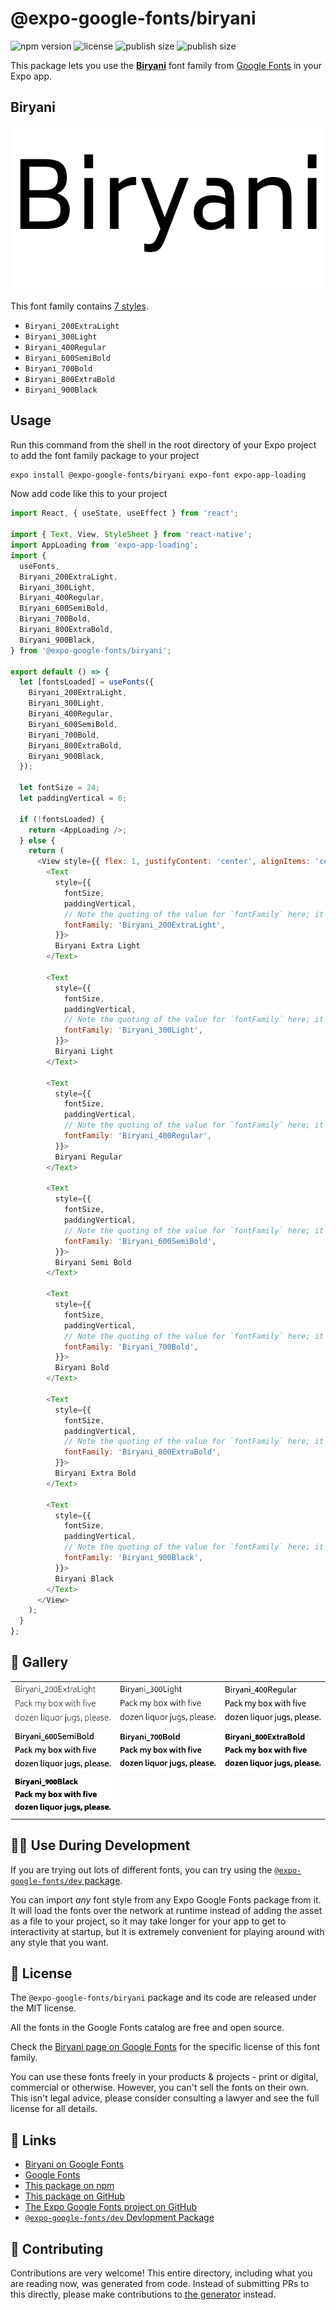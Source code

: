 # @expo-google-fonts/biryani

![npm version](https://flat.badgen.net/npm/v/@expo-google-fonts/biryani)
![license](https://flat.badgen.net/github/license/expo/google-fonts)
![publish size](https://flat.badgen.net/packagephobia/install/@expo-google-fonts/biryani)
![publish size](https://flat.badgen.net/packagephobia/publish/@expo-google-fonts/biryani)

This package lets you use the [**Biryani**](https://fonts.google.com/specimen/Biryani) font family from [Google Fonts](https://fonts.google.com/) in your Expo app.

## Biryani

![Biryani](./font-family.png)

This font family contains [7 styles](#-gallery).

- `Biryani_200ExtraLight`
- `Biryani_300Light`
- `Biryani_400Regular`
- `Biryani_600SemiBold`
- `Biryani_700Bold`
- `Biryani_800ExtraBold`
- `Biryani_900Black`

## Usage

Run this command from the shell in the root directory of your Expo project to add the font family package to your project
```sh
expo install @expo-google-fonts/biryani expo-font expo-app-loading
```

Now add code like this to your project
```js
import React, { useState, useEffect } from 'react';

import { Text, View, StyleSheet } from 'react-native';
import AppLoading from 'expo-app-loading';
import {
  useFonts,
  Biryani_200ExtraLight,
  Biryani_300Light,
  Biryani_400Regular,
  Biryani_600SemiBold,
  Biryani_700Bold,
  Biryani_800ExtraBold,
  Biryani_900Black,
} from '@expo-google-fonts/biryani';

export default () => {
  let [fontsLoaded] = useFonts({
    Biryani_200ExtraLight,
    Biryani_300Light,
    Biryani_400Regular,
    Biryani_600SemiBold,
    Biryani_700Bold,
    Biryani_800ExtraBold,
    Biryani_900Black,
  });

  let fontSize = 24;
  let paddingVertical = 6;

  if (!fontsLoaded) {
    return <AppLoading />;
  } else {
    return (
      <View style={{ flex: 1, justifyContent: 'center', alignItems: 'center' }}>
        <Text
          style={{
            fontSize,
            paddingVertical,
            // Note the quoting of the value for `fontFamily` here; it expects a string!
            fontFamily: 'Biryani_200ExtraLight',
          }}>
          Biryani Extra Light
        </Text>

        <Text
          style={{
            fontSize,
            paddingVertical,
            // Note the quoting of the value for `fontFamily` here; it expects a string!
            fontFamily: 'Biryani_300Light',
          }}>
          Biryani Light
        </Text>

        <Text
          style={{
            fontSize,
            paddingVertical,
            // Note the quoting of the value for `fontFamily` here; it expects a string!
            fontFamily: 'Biryani_400Regular',
          }}>
          Biryani Regular
        </Text>

        <Text
          style={{
            fontSize,
            paddingVertical,
            // Note the quoting of the value for `fontFamily` here; it expects a string!
            fontFamily: 'Biryani_600SemiBold',
          }}>
          Biryani Semi Bold
        </Text>

        <Text
          style={{
            fontSize,
            paddingVertical,
            // Note the quoting of the value for `fontFamily` here; it expects a string!
            fontFamily: 'Biryani_700Bold',
          }}>
          Biryani Bold
        </Text>

        <Text
          style={{
            fontSize,
            paddingVertical,
            // Note the quoting of the value for `fontFamily` here; it expects a string!
            fontFamily: 'Biryani_800ExtraBold',
          }}>
          Biryani Extra Bold
        </Text>

        <Text
          style={{
            fontSize,
            paddingVertical,
            // Note the quoting of the value for `fontFamily` here; it expects a string!
            fontFamily: 'Biryani_900Black',
          }}>
          Biryani Black
        </Text>
      </View>
    );
  }
};

```

## 🔡 Gallery


||||
|-|-|-|
|![Biryani_200ExtraLight](./Biryani_200ExtraLight.ttf.png)|![Biryani_300Light](./Biryani_300Light.ttf.png)|![Biryani_400Regular](./Biryani_400Regular.ttf.png)||
|![Biryani_600SemiBold](./Biryani_600SemiBold.ttf.png)|![Biryani_700Bold](./Biryani_700Bold.ttf.png)|![Biryani_800ExtraBold](./Biryani_800ExtraBold.ttf.png)||
|![Biryani_900Black](./Biryani_900Black.ttf.png)||||


## 👩‍💻 Use During Development

If you are trying out lots of different fonts, you can try using the [`@expo-google-fonts/dev` package](https://github.com/expo/google-fonts/tree/master/font-packages/dev#readme).

You can import *any* font style from any Expo Google Fonts package from it. It will load the fonts
over the network at runtime instead of adding the asset as a file to your project, so it may take longer
for your app to get to interactivity at startup, but it is extremely convenient
for playing around with any style that you want.

## 📖 License

The `@expo-google-fonts/biryani` package and its code are released under the MIT license.

All the fonts in the Google Fonts catalog are free and open source.

Check the [Biryani page on Google Fonts](https://fonts.google.com/specimen/Biryani) for the specific license of this font family.

You can use these fonts freely in your products & projects - print or digital, commercial or otherwise. However, you can't sell the fonts on their own. This isn't legal advice, please consider consulting a lawyer and see the full license for all details.

## 🔗 Links

- [Biryani on Google Fonts](https://fonts.google.com/specimen/Biryani)
- [Google Fonts](https://fonts.google.com/)
- [This package on npm](https://www.npmjs.com/package/@expo-google-fonts/biryani)
- [This package on GitHub](https://github.com/expo/google-fonts/tree/master/font-packages/biryani)
- [The Expo Google Fonts project on GitHub](https://github.com/expo/google-fonts)
- [`@expo-google-fonts/dev` Devlopment Package](https://github.com/expo/google-fonts/tree/master/font-packages/dev)

## 🤝 Contributing

Contributions are very welcome! This entire directory, including what you are reading now, was generated from code. Instead of submitting PRs to this directly, please make contributions to [the generator](https://github.com/expo/google-fonts/tree/master/packages/generator) instead.
